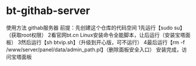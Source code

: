 # bt-githab-server
使用方法
githab服务器
前提：先创建这个仓库的代码空间
1先运行【sudo su】（获取root权限）
2看官网bt.cn Linux安装命令全能脚本，让后运行（安装宝塔面板）
3然后运行【sh btvip.sh】（升级到开心版，可不运行）
4最后运行【rm -f /www/server/panel/data/admin_path.pl】（删除面板安全入口）
安装完成，访问宝塔面板

